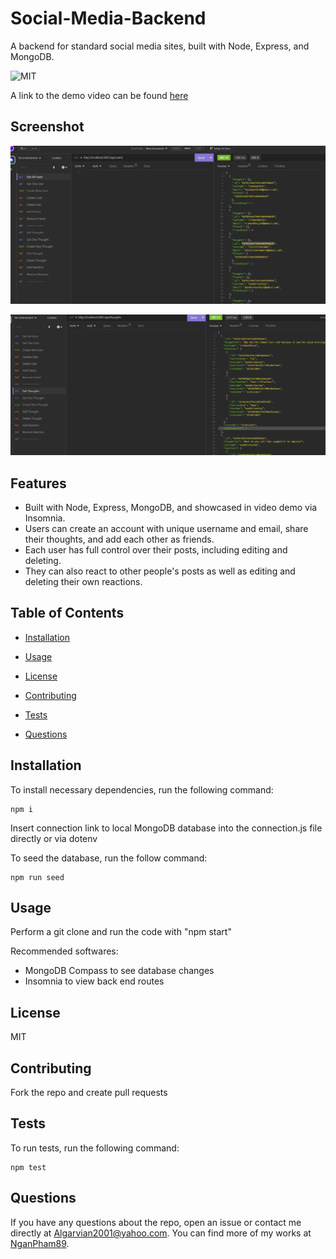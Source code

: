 # Social-Media-Backend
A backend for standard social media sites, built with Node, Express, and MongoDB.

![MIT](https://img.shields.io/badge/license-MIT-blue.svg)

A link to the demo video can be found [here](https://drive.google.com/file/d/1g9E9XEskw892D4jTHvWod0xJI46kedqt/view)

## Screenshot

![user](./assets/images/user-demo.jpg)

![thought](./assets/images/thought-demo.jpg)

## Features

- Built with Node, Express, MongoDB, and showcased in video demo via Insomnia.
- Users can create an account with unique username and email, share their thoughts, and add each other as friends.
- Each user has full control over their posts, including editing and deleting.
- They can also react to other people's posts as well as editing and deleting their own reactions.

## Table of Contents 

* [Installation](#installation)

* [Usage](#usage)

* [License](#license)

* [Contributing](#contributing)

* [Tests](#tests)

* [Questions](#questions)

## Installation

To install necessary dependencies, run the following command:
~~~
npm i
~~~

Insert connection link to local MongoDB database into the connection.js file directly or via dotenv

To seed the database, run the follow command:
~~~
npm run seed
~~~

## Usage

Perform a git clone and run the code with "npm start"

Recommended softwares: 
- MongoDB Compass to see database changes
- Insomnia to view back end routes

## License

MIT

## Contributing

Fork the repo and create pull requests

## Tests

To run tests, run the following command:
~~~
npm test
~~~
## Questions

If you have any questions about the repo, open an issue or contact me directly at Algarvian2001@yahoo.com. You can find more of my works at [NganPham89](https://github.com/NganPham89).

